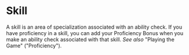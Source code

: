 # Skill

A skill is an area of specialization associated with an ability check. If you have proficiency in a skill, you can add your Proficiency Bonus when you make an ability check associated with that skill. *See also* "Playing the Game" ("Proficiency").